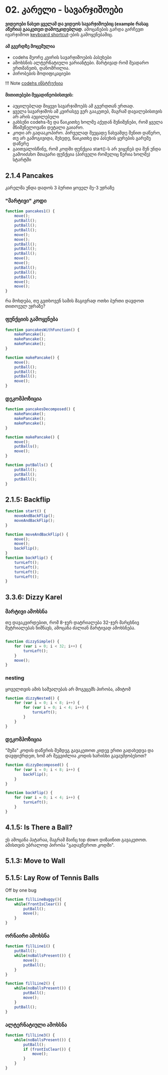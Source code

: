 # 02. კარელი - სავარჯიშოები

**ვიდეოები ნახეთ ყველამ და ვიდეოს სავარჯიშოებიც (example რასაც აწერია) გააკეთეთ დამოუკიდებლად**. ამოცანების გარდა გირჩევთ ივარჯიშოთ 
[keyboard shortcut][1]-ების გამოყენებაშიც.

#### ამ გვერდზე მოცემულია
- codehs მეორე კვირის სავარჯიშოების პასუხები
- ამოხსნის ალტერნატიული ვარიანტები. მარტივად რომ შეადარო ერთმანეთს, დანომრილია.
- პირობების მოდიფიკაციები 

!!! Note 
	[codehs ინსტრუქცია][2]

#### მითითებები მეცადინეობისთვის:
- აუცილებლად მიყევი სავარჯიშოებს ამ გვერდთან ერთად.
- ყველა სავარჯიშოს ამ კვირასვე ვერ გააკეთებ, მაგრამ დავალებისთვის არ არის აუცილებელი
- გახსენი codehs-ზე და წაიკითხე ხოლმე აქედან შენიშვნები, რომ ყველა მნიშვნელოვანი დეტალი გაიარო. 
- კოდი არ გადააკოპირო. პირველად შეეცადე ნახვამდე შენით დაწერო, თუ არ გამოგივიდა, შეხედე, წაიკითხე და პასუხის ყურების გარეშე დაწერე
- გაითვალისწინე, რომ კოდში ფუნქცია start()-ს არ ვიყენებ და შენ უნდა გამოიძახო მთავარი ფუნქცია (პირველი რომელიც წერია ხოლმე) სტარტში

## 2.1.4 Pancakes
კარელმა უნდა დადოს 3 ბურთი ყოველ მე-3 უჯრაზე

### "მარტივი" კოდი

```js
function pancakes1() {
    move();
    putBall();
    putBall();
    putBall();
    move();
    move();
    putBall();
    putBall();
    putBall();
    move();
    move();
    putBall();
    putBall();
    putBall();
    move();
    move();
}
```

რა მოხდება, თუ გვთხოვენ სამის მაგივრად ოთხი ბურთი დავდოთ თითოეულ უჯრაზე?


### ფუნქციის გამოყენება

```js
function pancakesWithFunction() {
    makePancake();
    makePancake();
    makePancake();
}

function makePancake() {
    move();
    putBall();
    putBall();
    putBall();
    move();
}
```

### დეკომპოზიცია

```js
function pancakesDecomposed() {
    makePancake();
    makePancake();
    makePancake();
}

function makePancake() {
    move();
    putBalls();
    move();
}

function putBalls() {
    putBall();
    putBall();
    putBall();
}
```



## 2.1.5: Backflip
```js
function start() {
    moveAndBackFlip();
    moveAndBackFlip();
}

function moveAndBackFlip() {
    move();
    move();
    backFlip();
}
function backFlip() {
    turnLeft();
    turnLeft();
    turnLeft();
    turnLeft();
}
```


## 3.3.6: Dizzy Karel
### მარტივი ამოხსნა
თუ დავაკვირდებით, რომ 8-ჯერ დატრიალება 32-ჯერ მარცხნივ შეტრიალებას ნიშნავს, ამოცანა ძალიან მარტივად ამოხსნება.


```js

function dizzySimple() {
    for (var i = 0; i < 32; i++) {
        turnLeft();
    }
    move();
}
```

### nesting
ყოველთვის ამის საშუალებას არ მოგვცემს პირობა, ამიტომ 

```js
function dizzyNested() {
    for (var i = 0; i < 8; i++) {
        for (var i = 0; i < 4; i++) {
            turnLeft();
        }
    }
}
```

### დეკომპოზიცია
"მუშა" კოდის დაწერის შემდეგ გავაკეთოთ კიდევ ერთი გადახედვა და დავფიქრდეთ, ხომ არ შეგვიძლია კოდის ხარისხი გავაუმჯობესოთ?


```js
function dizzyDecomposed() {
    for (var i = 0; i < 8; i++) {
        backFlip();
    }
}

function backFlip() {
    for (var i = 0; i < 4; i++) {
        turnLeft();
    }
}
```

## 4.1.5: Is There a Ball?
ეს ამოცანა პატარაა, მაგრამ მაინც top down დიზაინით გავაკეთოთ. ამისთვის უბრალოდ პირობა "გადავწეროთ კოდში".


## 5.1.3: Move to Wall
## 5.1.5: Lay Row of Tennis Balls
 Off by one bug

```js
function fillLineBuggy(){
    while(frontIsClear()) {
        putBall();
        move();
    }
}
```

### ორნაირი ამოხსნა

```js
function fillLine1() {
    putBall();
    while(noBallsPresent()) {
        move();
        putBall();
    }
}

function fillLine2() {
    while(noBallsPresent()) {
        putBall();
        move();
    }
    putBall();
}
```

### ალტერნატიული ამოხსნა

```js
function fillLine3() {
	while(noBallsPresent()) {
        putBall();
        if (frontIsClear()) {
            move();
        }
    }
}
```

[1]:	https://help.codehs.com/en/articles/4502500-for-students-keyboard-shortcuts
[2]:	/22f/classwork/01_karel_setup